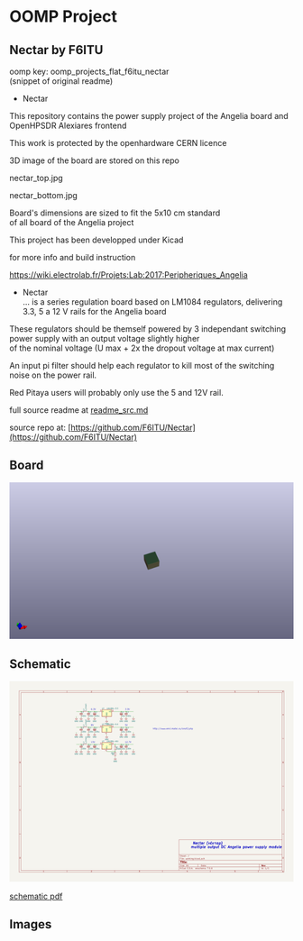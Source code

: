 # OOMP Project  
## Nectar  by F6ITU  
  
oomp key: oomp_projects_flat_f6itu_nectar  
(snippet of original readme)  
  
- Nectar  
  
This repository contains the  power supply project of the Angelia board and OpenHPSDR Alexiares frontend  
  
This work is protected by the openhardware CERN licence  
  
3D image of the board are stored on this repo  
  
nectar_top.jpg  
  
nectar_bottom.jpg  
  
  
Board's dimensions are sized to fit the 5x10 cm standard  
of all board of the Angelia project   
   
This project has been developped under Kicad  
  
for more info and build instruction  
  
https://wiki.electrolab.fr/Projets:Lab:2017:Peripheriques_Angelia  
  
- Nectar  
... is a series regulation board based on LM1084 regulators, delivering 3.3, 5 a 12 V rails for the Angelia board  
  
These regulators should be themself powered by 3 independant switching power supply with an output voltage slightly higher   
of the nominal voltage (U max + 2x the dropout voltage at max current)   
  
An input pi filter should help each regulator to kill most of the switching noise on the power rail.  
  
Red Pitaya users will probably only use the 5 and 12V rail.  
  
  
  
  full source readme at [readme_src.md](readme_src.md)  
  
source repo at: [https://github.com/F6ITU/Nectar](https://github.com/F6ITU/Nectar)  
## Board  
  
[![working_3d.png](working_3d_600.png)](working_3d.png)  
## Schematic  
  
[![working_schematic.png](working_schematic_600.png)](working_schematic.png)  
  
[schematic pdf](working_schematic.pdf)  
## Images  
